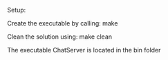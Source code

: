 Setup:

Create the executable by calling: make

Clean the solution using: make clean

The executable ChatServer is located in the bin folder
